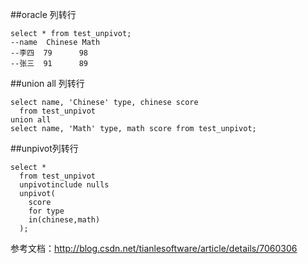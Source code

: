 ##oracle 列转行

	select * from test_unpivot;
	--name  Chinese Math
	--李四  79      98
	--张三  91      89

##union all 列转行

	select name, 'Chinese' type, chinese score
	  from test_unpivot
	union all
	select name, 'Math' type, math score from test_unpivot;

##unpivot列转行

	select *
	  from test_unpivot 
	  unpivotinclude nulls 
	  unpivot(
		score 
		for type 
		in(chinese,math)
	  );

 
参考文档：http://blog.csdn.net/tianlesoftware/article/details/7060306